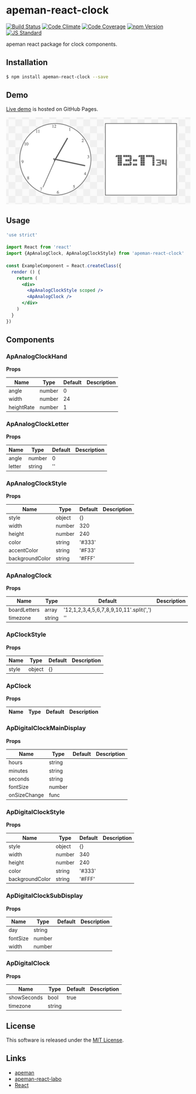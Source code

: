 apeman-react-clock
==========

<!---
This file is generated by ape-tmpl. Do not update manually.
--->

<!-- Badge Start -->
<a name="badges"></a>

[![Build Status][bd_travis_shield_url]][bd_travis_url]
[![Code Climate][bd_codeclimate_shield_url]][bd_codeclimate_url]
[![Code Coverage][bd_codeclimate_coverage_shield_url]][bd_codeclimate_url]
[![npm Version][bd_npm_shield_url]][bd_npm_url]
[![JS Standard][bd_standard_shield_url]][bd_standard_url]

[bd_repo_url]: https://github.com/apeman-react-labo/apeman-react-clock
[bd_travis_url]: http://travis-ci.org/apeman-react-labo/apeman-react-clock
[bd_travis_shield_url]: http://img.shields.io/travis/apeman-react-labo/apeman-react-clock.svg?style=flat
[bd_travis_com_url]: http://travis-ci.com/apeman-react-labo/apeman-react-clock
[bd_travis_com_shield_url]: https://api.travis-ci.com/apeman-react-labo/apeman-react-clock.svg?token=
[bd_license_url]: https://github.com/apeman-react-labo/apeman-react-clock/blob/master/LICENSE
[bd_codeclimate_url]: http://codeclimate.com/github/apeman-react-labo/apeman-react-clock
[bd_codeclimate_shield_url]: http://img.shields.io/codeclimate/github/apeman-react-labo/apeman-react-clock.svg?style=flat
[bd_codeclimate_coverage_shield_url]: http://img.shields.io/codeclimate/coverage/github/apeman-react-labo/apeman-react-clock.svg?style=flat
[bd_gemnasium_url]: https://gemnasium.com/apeman-react-labo/apeman-react-clock
[bd_gemnasium_shield_url]: https://gemnasium.com/apeman-react-labo/apeman-react-clock.svg
[bd_npm_url]: http://www.npmjs.org/package/apeman-react-clock
[bd_npm_shield_url]: http://img.shields.io/npm/v/apeman-react-clock.svg?style=flat
[bd_standard_url]: http://standardjs.com/
[bd_standard_shield_url]: https://img.shields.io/badge/code%20style-standard-brightgreen.svg

<!-- Badge End -->


<!-- Description Start -->
<a name="description"></a>

apeman react package for clock components.

<!-- Description End -->


<!-- Overview Start -->
<a name="overview"></a>



<!-- Overview End -->


<!-- Sections Start -->
<a name="sections"></a>

<!-- Section from "doc/guides/01.Installation.md.hbs" Start -->

<a name="section-doc-guides-01-installation-md"></a>

Installation
-----

```bash
$ npm install apeman-react-clock --save
```


<!-- Section from "doc/guides/01.Installation.md.hbs" End -->

<!-- Section from "doc/guides/02.Demo.md.hbs" Start -->

<a name="section-doc-guides-02-demo-md"></a>

Demo
-----

[Live demo][demo_url] is hosted on GitHub Pages.

[![Demo Image](./doc/images/screenshot.png)][demo_url]

[demo_url]: http://apeman-react-labo.github.io/apeman-react-clock/demo/demo.html


<!-- Section from "doc/guides/02.Demo.md.hbs" End -->

<!-- Section from "doc/guides/03.Usage.md.hbs" Start -->

<a name="section-doc-guides-03-usage-md"></a>

Usage
---------

```jsx
'use strict'

import React from 'react'
import {ApAnalogClock, ApAnalogClockStyle} from 'apeman-react-clock'

const ExampleComponent = React.createClass({
  render () {
    return (
      <div>
        <ApAnalogClockStyle scoped />
        <ApAnalogClock />
      </div>
    )
  }
})

```



<!-- Section from "doc/guides/03.Usage.md.hbs" End -->

<!-- Section from "doc/guides/04.Components.md.hbs" Start -->

<a name="section-doc-guides-04-components-md"></a>

Components
-----


### ApAnalogClockHand

**Props**

| Name | Type | Default | Description |
| ---- | ---- | ------- | ----------- |
| angle | number | 0 | |  |
| width | number | 24 | |  |
| heightRate | number | 1 | |  |

### ApAnalogClockLetter

**Props**

| Name | Type | Default | Description |
| ---- | ---- | ------- | ----------- |
| angle | number | 0 | |  |
| letter | string | &#x27;&#x27; | |  |

### ApAnalogClockStyle

**Props**

| Name | Type | Default | Description |
| ---- | ---- | ------- | ----------- |
| style | object | {} | |  |
| width | number | 320 | |  |
| height | number | 240 | |  |
| color | string | &#x27;#333&#x27; | |  |
| accentColor | string | &#x27;#F33&#x27; | |  |
| backgroundColor | string | &#x27;#FFF&#x27; | |  |

### ApAnalogClock

**Props**

| Name | Type | Default | Description |
| ---- | ---- | ------- | ----------- |
| boardLetters | array | &#x27;12,1,2,3,4,5,6,7,8,9,10,11&#x27;.split(&#x27;,&#x27;) | |  |
| timezone | string | &#x27;&#x27; | |  |

### ApClockStyle

**Props**

| Name | Type | Default | Description |
| ---- | ---- | ------- | ----------- |
| style | object | {} | |  |

### ApClock

**Props**

| Name | Type | Default | Description |
| ---- | ---- | ------- | ----------- |

### ApDigitalClockMainDisplay

**Props**

| Name | Type | Default | Description |
| ---- | ---- | ------- | ----------- |
| hours | string |  | |  |
| minutes | string |  | |  |
| seconds | string |  | |  |
| fontSize | number |  | |  |
| onSizeChange | func |  | |  |

### ApDigitalClockStyle

**Props**

| Name | Type | Default | Description |
| ---- | ---- | ------- | ----------- |
| style | object | {} | |  |
| width | number | 340 | |  |
| height | number | 240 | |  |
| color | string | &#x27;#333&#x27; | |  |
| backgroundColor | string | &#x27;#FFF&#x27; | |  |

### ApDigitalClockSubDisplay

**Props**

| Name | Type | Default | Description |
| ---- | ---- | ------- | ----------- |
| day | string |  | |  |
| fontSize | number |  | |  |
| width | number |  | |  |

### ApDigitalClock

**Props**

| Name | Type | Default | Description |
| ---- | ---- | ------- | ----------- |
| showSeconds | bool | true | |  |
| timezone | string |  | |  |


<!-- Section from "doc/guides/04.Components.md.hbs" End -->


<!-- Sections Start -->


<!-- LICENSE Start -->
<a name="license"></a>

License
-------
This software is released under the [MIT License](https://github.com/apeman-react-labo/apeman-react-clock/blob/master/LICENSE).

<!-- LICENSE End -->


<!-- Links Start -->
<a name="links"></a>

Links
------

+ [apeman][apeman_url]
+ [apeman-react-labo][apeman_react_labo_url]
+ [React][react_url]

[apeman_url]: https://github.com/apeman-labo/apeman
[apeman_react_labo_url]: https://github.com/apeman-react-labo
[react_url]: https://facebook.github.io/react/

<!-- Links End -->

